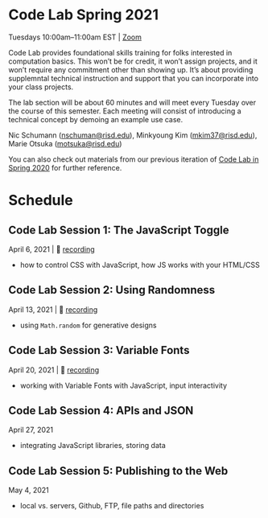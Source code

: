 # Code Lab Spring 2021

Tuesdays 10:00am–11:00am EST | [Zoom](https://risd.zoom.us/j/299845160)

Code Lab provides foundational skills training for folks interested in computation basics. This won’t be for credit, it won’t assign projects, and it won’t require any commitment other than showing up. It’s about providing supplemntal technical instruction and support that you can incorporate into your class projects.

The lab section will be about 60 minutes and will meet every Tuesday over the course of this semester. Each meeting will consist of introducing a technical concept by demoing an example use case.

Nic Schumann (nschuman@risd.edu),
Minkyoung Kim (mkim37@risd.edu),
Marie Otsuka (motsuka@risd.edu)

You can also check out materials from our previous iteration of [Code Lab in Spring 2020](https://github.com/RISD-Code-Lab/spring2020) for further reference.

# Schedule

## Code Lab Session 1: The JavaScript Toggle
April 6, 2021  |  🎥 [recording](https://risd.zoom.us/rec/share/pNRl1nNC7XfklySDIKqqgRWE4UrjJNkz5RTmjuiaXTp6S9m5nEjqhW3c6E2ZLMhl.m4Vhebdjar6O0LKm)
- how to control CSS with JavaScript, how JS works with your HTML/CSS


## Code Lab Session 2: Using Randomness
April 13, 2021  |  🎥 [recording](https://risd.zoom.us/rec/share/FLlg5WX-3-ibbNymPD-svl3EiUA9oZM-YVst2aT6eOJlfYv9Za8xZHucOflXGgTP.jjQRqd2Vg8Egmxj4)
- using  `Math.random` for generative designs

## Code Lab Session 3: Variable Fonts
April 20, 2021 | 🎥 [recording](https://risd.hosted.panopto.com/Panopto/Pages/Viewer.aspx?id=354d95e4-8a96-4ae9-8b0f-ad1001236c9d)
- working with Variable Fonts with JavaScript, input interactivity

## Code Lab Session 4: APIs and JSON
April 27, 2021
- integrating JavaScript libraries, storing data

## Code Lab Session 5: Publishing to the Web
May 4, 2021
- local vs. servers, Github, FTP, file paths and directories


